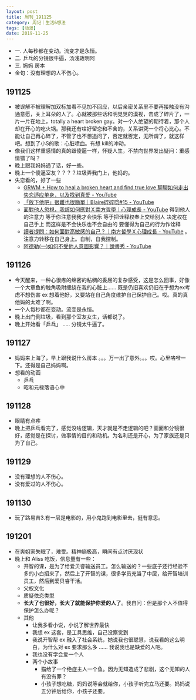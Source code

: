 ```yaml
---
layout: post
title: 周刊_191125
category: 周记｜生活&想法
tags: [动漫]
date: 2019-11-25
---
```


- 一. 人每秒都在变动。流变才是永恒。
- 二. 乒乓的分镜很牛逼，汤浅政明阿
- 三. 妈妈 房本
- 金句：没有理想的人不伤心。

##  191125 
  - 被误解不被理解加双标加看不见加不回应，以后亲密关系里不要再接触没有沟通意愿，关上耳朵的人了。心就被那些话和明晃晃的漠视，击成了碎片了，一片一片在地上，totally a heart broken gay。对一个人绝望的期待着，那个人却在开心的吃火锅。那我还有啥好留恋和不舍的，关系讲究一个将心比心。不能让自己再心碎了，不管了也不想追问了，否定就否定，无所谓了，就这样吧。想到了小S的歌：心脏喷血。有想 kill的冲动。
  - 像我们这样重感情的真的跟傻逼一样，怀疑人生，不禁向世界发出疑问：重感情错了吗？
  - 晚上跟我妈妈通了话，好一些。
  - 晚上一个傻逼室友？？？？垃圾弄我门上，他妈的。
  - 失恋看的，好了一些
    - [GRWM + How to heal a broken heart and find true love 聊聊如何走出失恋适应单身，以及找到真爱 - YouTube](https://www.youtube.com/watch?v=9S_8lGG1vOI)
    - [「放下他吧」很難也很簡單｜Blaire碎碎唸#15 - YouTube](https://www.youtube.com/watch?v=sAYjgkVZ3hI)
    - [面對他人忽視，我該如何應對Ｘ南方哲學｜心理成長 - YouTube](https://www.youtube.com/watch?v=DE7JKrxwep8) 得到他人的注意力 等于你注意我我才会快乐 等于把诠释权奉上交给别人 决定权在自己手上 而这样是不会快乐也不会自由的 要懂得为自己的行为作诠释
    - [讀者提問：如何面對高敏感的自己？｜南方哲學Ｘ心理成長 - YouTube](https://www.youtube.com/watch?v=Z1Sf4cG1uGI) 。注意力转移在自己身上。自制，自我控制。
    - [阿德勒(一)如何不受他人意圖影響？｜說書秀 - YouTube](https://www.youtube.com/watch?v=n7hLDP8mg3k)
    
## 191126
  - 今天醒来，一种心很疼的绵密的粘稠的委屈的复杂感受，这是怎么回事，好像一个大章鱼的触角吸附缠绕在我的心脏上...... 既是仍旧喜欢仍旧在乎想为ex考虑不想伤害 ex 想着他好，又要站在自己角度维护自己保护自己。哎。真的真他妈的太难了啊。
  - 一个人每秒都在变动。流变是永恒。
  - 晚上出门倒垃圾，看到那个室友女生，话都说了。
  - 晚上开始看「乒乓」 ..... 分镜太牛逼了。
  
## 191127
  - 妈妈来上海了，早上跟我说什么房本 。。。万一出了意外。。。哎。心里咯噔一下。还得是自己妈妈啊。
  - 想看的动画
    - 乒乓
    - 昭和元禄落语心中
    
## 191128
  - 眼睛有点疼
  - 晚上把乒乓看完了，感觉没啥逻辑，天才就是不走逻辑的吧？画面和分镜很好，感觉是在探讨，做事情的目的和动机。为名利还是开心，为了家族还是只为了自己。
  
## 191129
  - 没有理想的人不伤心。
  - 没有爱过的人不伤心。
  
## 191130
  - 玩了路易吉3.有一层是电影的，用小鬼跑到电影里去，挺有意思。
  
##  191201
  - 在爽姐家失眠了，难受。精神熵极高，瞬间有点讨厌现状
- 晚上和 Aliss 吃饭，信息量有一些：
  - 开智的课，是为了给爱贝睿输送员工。怎么输送的？一些底子还行经验不多的小白招来了，然后上了开智的课，很多学员充当了中层，给开智培训员工，然后到爱贝睿干活。
  - 父权文化
  - 质疑依恋类型
  - **长大了也很好，长大了就能保护你爱的人了**。我自问：但是那个人不值得保护怎么办呢？
  - 其他
    - 让我多看小说，小说了解世界最快
    - 我想 ex 这套，是工具思维，自己没察觉到
    - 我说开智帮 ex 融入了社会系统，她说我也很聪慧，说我看的这么明白，为什么对 ex 要求那么多 ...... 我说我也是缺爱的人吧。
    - 我也没有学会爱一个人
    - 两个小故事
      - 猫给了一个绝症主人一个鱼。因为无知造成了悲剧，这个无知的人有没有罪？
      - 小孩子想吃糖，妈妈说等会就给你，小孩子听完立马还要。妈妈说五分钟后给你，小孩子还要。

